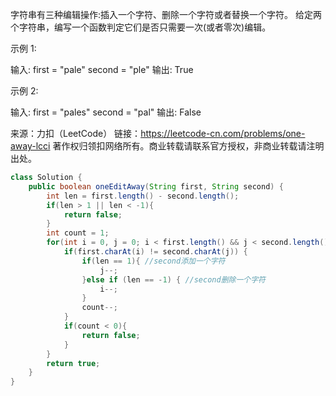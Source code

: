 字符串有三种编辑操作:插入一个字符、删除一个字符或者替换一个字符。 给定两个字符串，编写一个函数判定它们是否只需要一次(或者零次)编辑。

 

示例 1:

输入: 
first = "pale"
second = "ple"
输出: True


示例 2:

输入: 
first = "pales"
second = "pal"
输出: False

来源：力扣（LeetCode）
链接：https://leetcode-cn.com/problems/one-away-lcci
著作权归领扣网络所有。商业转载请联系官方授权，非商业转载请注明出处。



```java
class Solution {
    public boolean oneEditAway(String first, String second) {
        int len = first.length() - second.length();
        if(len > 1 || len < -1){
            return false;
        }
        int count = 1;
        for(int i = 0, j = 0; i < first.length() && j < second.length(); i++, j++){
            if(first.charAt(i) != second.charAt(j)) {
                if(len == 1){ //second添加一个字符
                    j--;
                }else if (len == -1) { //second删除一个字符
                    i--;
                }
                count--;
            }
            if(count < 0){
                return false;
            }
        }
        return true;
    }
}
```
